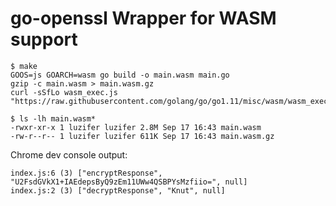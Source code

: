 # go-openssl Wrapper for WASM support

```console
$ make
GOOS=js GOARCH=wasm go build -o main.wasm main.go
gzip -c main.wasm > main.wasm.gz
curl -sSfLo wasm_exec.js "https://raw.githubusercontent.com/golang/go/go1.11/misc/wasm/wasm_exec.js"

$ ls -lh main.wasm*
-rwxr-xr-x 1 luzifer luzifer 2.8M Sep 17 16:43 main.wasm
-rw-r--r-- 1 luzifer luzifer 611K Sep 17 16:43 main.wasm.gz
```

Chrome dev console output:

```
index.js:6 (3) ["encryptResponse", "U2FsdGVkX1+IAEdepsByQ9zEm11UWw4QSBPYsMzfiio=", null]
index.js:2 (3) ["decryptResponse", "Knut", null]
```
